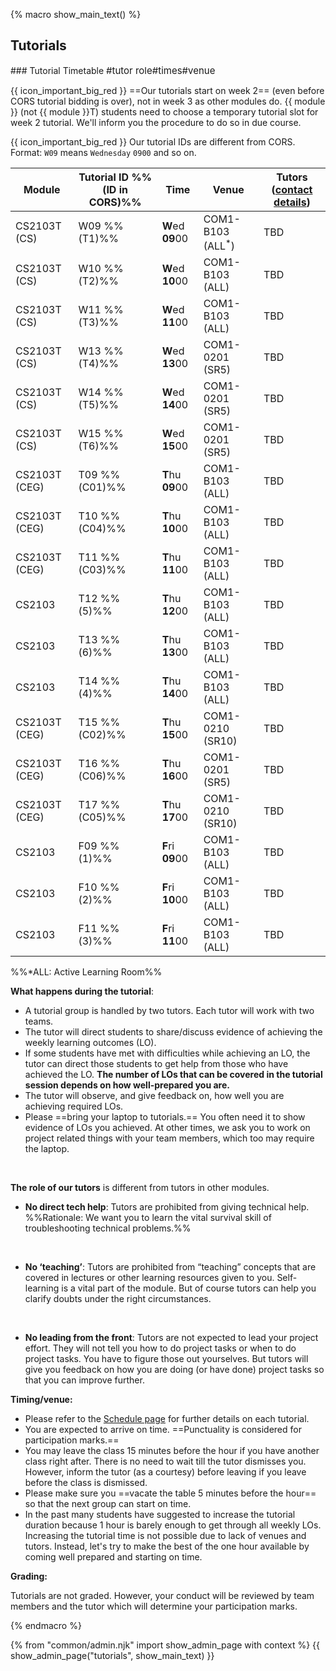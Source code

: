 {% macro show_main_text() %}
<div id="main">

## Tutorials

<panel type="seamless" expanded >
<span slot="header" class="card-title"><markdown>### Tutorial Timetable <span style="font-size:15px" class="text-muted text-light"><span class="badge badge-pill badge-light ">#tutor role</span><span class="badge badge-pill badge-light">#times</span><span class="badge badge-pill badge-light">#venue</span></span></markdown></span>
<div id="tutorialTimetable">

<tip-box> 

{{ icon_important_big_red }} ==Our tutorials start on week 2== (even before CORS tutorial bidding is over), not in week 3 as other modules do. {{ module }} (not {{ module }}T) students need to choose a temporary tutorial slot for week 2 tutorial. We'll inform you the procedure to do so in due course.

{{ icon_important_big_red }} Our tutorial IDs are different from CORS. Format: `W09` means `Wednesday` `0900` and so on.

</tip-box>

| Module | Tutorial ID %%(ID in CORS)%% | Time      | Venue            | Tutors ([contact details](https://docs.google.com/document/d/126YRkm4bWW1rai3u0Szc-4mLqhIyQUVL6EC54jM5f2g/pub?embed=true)) 
|---------------|----------------|------------------|------------------|----
| CS2103T (CS)  | W09  %%(T1)%%  | **W**ed **09**00 | COM1-B103 (ALL<sup>*</sup>)  | TBD            
| CS2103T (CS)  | W10  %%(T2)%%  | **W**ed **10**00 | COM1-B103 (ALL)  | TBD            
| CS2103T (CS)  | W11  %%(T3)%%  | **W**ed **11**00 | COM1-B103 (ALL)  | TBD            
| CS2103T (CS)  | W13  %%(T4)%%  | **W**ed **13**00 | COM1-0201 (SR5)  | TBD       
| CS2103T (CS)  | W14  %%(T5)%%  | **W**ed **14**00 | COM1-0201 (SR5)  | TBD       
| CS2103T (CS)  | W15  %%(T6)%%  | **W**ed **15**00 | COM1-0201 (SR5)  | TBD       
| CS2103T (CEG) | T09  %%(C01)%% | **T**hu **09**00 | COM1-B103 (ALL)  | TBD            
| CS2103T (CEG) | T10  %%(C04)%% | **T**hu **10**00 | COM1-B103 (ALL)  | TBD            
| CS2103T (CEG) | T11  %%(C03)%% | **T**hu **11**00 | COM1-B103 (ALL)  | TBD            
| CS2103        | T12  %%(5)%%   | **T**hu **12**00 | COM1-B103 (ALL)  | TBD            
| CS2103        | T13  %%(6)%%   | **T**hu **13**00 | COM1-B103 (ALL)  | TBD            
| CS2103        | T14  %%(4)%%   | **T**hu **14**00 | COM1-B103 (ALL)  | TBD            
| CS2103T (CEG) | T15  %%(C02)%% | **T**hu **15**00 | COM1-0210 (SR10) | TBD 
| CS2103T (CEG) | T16  %%(C06)%% | **T**hu **16**00 | COM1-0201 (SR5)  | TBD 
| CS2103T (CEG) | T17  %%(C05)%% | **T**hu **17**00 | COM1-0210 (SR10) | TBD 
| CS2103        | F09  %%(1)%%   | **F**ri **09**00 | COM1-B103 (ALL)  | TBD      
| CS2103        | F10  %%(2)%%   | **F**ri **10**00 | COM1-B103 (ALL)  | TBD      
| CS2103        | F11  %%(3)%%   | **F**ri **11**00 | COM1-B103 (ALL)  | TBD      

%%*ALL: Active Learning Room%%
</div>
</panel>

<panel type="seamless" header="### Tutorial Structure" expanded >
<div id="tutorialStructure">

**What happens during the tutorial**:

* A tutorial group is handled by two tutors. Each tutor will work with two teams.
* The tutor will direct students to share/discuss evidence of achieving the weekly learning outcomes (LO). 
* If some students have met with difficulties while achieving an LO, the tutor can direct those students to get help from those who have achieved the LO. **The number of LOs that can be covered in the tutorial session depends on how well-prepared you are.**
* The tutor will observe, and give feedback on, how well you are achieving required LOs.
* Please ==bring your laptop to tutorials.== You often need it to show evidence of LOs you achieved. At other times, we ask you to work on project related things with your team members, which too may require the laptop.

<div class="indented-level2">
<panel src="appendixC-faq.md#admin-faq-noLaptop" header="Admin {{ icon_embedding }} FAQ: What if I don't carry around a laptop?" class="embedding" minimized />
</div>

<br/>

**The role of our tutors** is different from tutors in other modules.

* **No direct tech help**: Tutors are prohibited from giving technical help. %%Rationale: We want you to learn the vital survival skill of troubleshooting technical problems.%%    

<div class="indented-level2">
<panel src="appendixD-help.md#main" header="Admin {{ icon_embedding }} Appendix D: How to get Help in {{ module_pair }}" class="embedding" minimized />
</div>

<br/>

* **No ‘teaching’**: Tutors are prohibited from “teaching” concepts that are covered in lectures or other learning resources given to you. Self-learning is a vital part of the module. But of course tutors can help you clarify doubts under the right circumstances. 

<div class="indented-level2">
<panel src="appendixD-help.md#questions-for-tutros" header="Admin {{ icon_embedding }} Appendix D (extract): Questions suitable for tutor" class="embedding" minimized />
</div>

<br/>

* **No leading from the front**: Tutors are not expected to lead your project effort. They will not tell you how to do project tasks or when to do project tasks. You have to figure those out yourselves. But tutors will give you feedback on how you are doing (or have done) project tasks so that you can improve further.   

**Timing/venue:**

* Please refer to the [Schedule page]({{baseUrl}}/index.html) for further details on each tutorial.
* You are expected to arrive on time. ==Punctuality is considered for participation marks.==
* You may leave the class 15 minutes before the hour if you have another class right after. There is no need to wait till the tutor dismisses you. However, inform the tutor (as a courtesy) before leaving if you leave before the class is dismissed.
* Please make sure you ==vacate the table 5 minutes before the hour== so that the next group can start on time.
* In the past many students have suggested to increase the tutorial duration because 1 hour is barely enough to get through all weekly LOs. Increasing the tutorial time is not possible due to lack of venues and tutors. Instead, let's try to make the best of the one hour available by coming well prepared and starting on time.

**Grading:**

Tutorials are not graded. However, your conduct will be reviewed by team members and the tutor which will determine your participation marks.

</div>
</panel>
</div>
{% endmacro %}

{% from "common/admin.njk" import show_admin_page with context %}
{{ show_admin_page("tutorials", show_main_text) }}